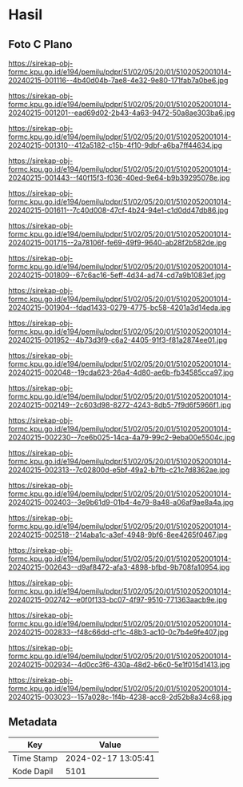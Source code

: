 # Hasil

## Foto C Plano

https://sirekap-obj-formc.kpu.go.id/e194/pemilu/pdpr/51/02/05/20/01/5102052001014-20240215-001116--4b40d04b-7ae8-4e32-9e80-171fab7a0be6.jpg

https://sirekap-obj-formc.kpu.go.id/e194/pemilu/pdpr/51/02/05/20/01/5102052001014-20240215-001201--ead69d02-2b43-4a63-9472-50a8ae303ba6.jpg

https://sirekap-obj-formc.kpu.go.id/e194/pemilu/pdpr/51/02/05/20/01/5102052001014-20240215-001310--412a5182-c15b-4f10-9dbf-a6ba7ff44634.jpg

https://sirekap-obj-formc.kpu.go.id/e194/pemilu/pdpr/51/02/05/20/01/5102052001014-20240215-001443--f40f15f3-f036-40ed-9e64-b9b39295078e.jpg

https://sirekap-obj-formc.kpu.go.id/e194/pemilu/pdpr/51/02/05/20/01/5102052001014-20240215-001611--7c40d008-47cf-4b24-94e1-c1d0dd47db86.jpg

https://sirekap-obj-formc.kpu.go.id/e194/pemilu/pdpr/51/02/05/20/01/5102052001014-20240215-001715--2a78106f-fe69-49f9-9640-ab28f2b582de.jpg

https://sirekap-obj-formc.kpu.go.id/e194/pemilu/pdpr/51/02/05/20/01/5102052001014-20240215-001809--67c6ac16-5eff-4d34-ad74-cd7a9b1083ef.jpg

https://sirekap-obj-formc.kpu.go.id/e194/pemilu/pdpr/51/02/05/20/01/5102052001014-20240215-001904--fdad1433-0279-4775-bc58-4201a3d14eda.jpg

https://sirekap-obj-formc.kpu.go.id/e194/pemilu/pdpr/51/02/05/20/01/5102052001014-20240215-001952--4b73d3f9-c6a2-4405-91f3-f81a2874ee01.jpg

https://sirekap-obj-formc.kpu.go.id/e194/pemilu/pdpr/51/02/05/20/01/5102052001014-20240215-002048--19cda623-26a4-4d80-ae6b-fb34585cca97.jpg

https://sirekap-obj-formc.kpu.go.id/e194/pemilu/pdpr/51/02/05/20/01/5102052001014-20240215-002149--2c603d98-8272-4243-8db5-7f9d6f5966f1.jpg

https://sirekap-obj-formc.kpu.go.id/e194/pemilu/pdpr/51/02/05/20/01/5102052001014-20240215-002230--7ce6b025-14ca-4a79-99c2-9eba00e5504c.jpg

https://sirekap-obj-formc.kpu.go.id/e194/pemilu/pdpr/51/02/05/20/01/5102052001014-20240215-002313--7c02800d-e5bf-49a2-b7fb-c21c7d8362ae.jpg

https://sirekap-obj-formc.kpu.go.id/e194/pemilu/pdpr/51/02/05/20/01/5102052001014-20240215-002403--3e9b61d9-01b4-4e79-8a48-a06af9ae8a4a.jpg

https://sirekap-obj-formc.kpu.go.id/e194/pemilu/pdpr/51/02/05/20/01/5102052001014-20240215-002518--214aba1c-a3ef-4948-9bf6-8ee4265f0467.jpg

https://sirekap-obj-formc.kpu.go.id/e194/pemilu/pdpr/51/02/05/20/01/5102052001014-20240215-002643--d9af8472-afa3-4898-bfbd-9b708fa10954.jpg

https://sirekap-obj-formc.kpu.go.id/e194/pemilu/pdpr/51/02/05/20/01/5102052001014-20240215-002742--e0f0f133-bc07-4f97-9510-771363aacb9e.jpg

https://sirekap-obj-formc.kpu.go.id/e194/pemilu/pdpr/51/02/05/20/01/5102052001014-20240215-002833--f48c66dd-cf1c-48b3-ac10-0c7b4e9fe407.jpg

https://sirekap-obj-formc.kpu.go.id/e194/pemilu/pdpr/51/02/05/20/01/5102052001014-20240215-002934--4d0cc3f6-430a-48d2-b6c0-5e1f015d1413.jpg

https://sirekap-obj-formc.kpu.go.id/e194/pemilu/pdpr/51/02/05/20/01/5102052001014-20240215-003023--157a028c-1f4b-4238-acc8-2d52b8a34c68.jpg


## Metadata

| Key        | Value               |
| ---------- | ------------------- |
| Time Stamp | 2024-02-17 13:05:41 |
| Kode Dapil | 5101                |



